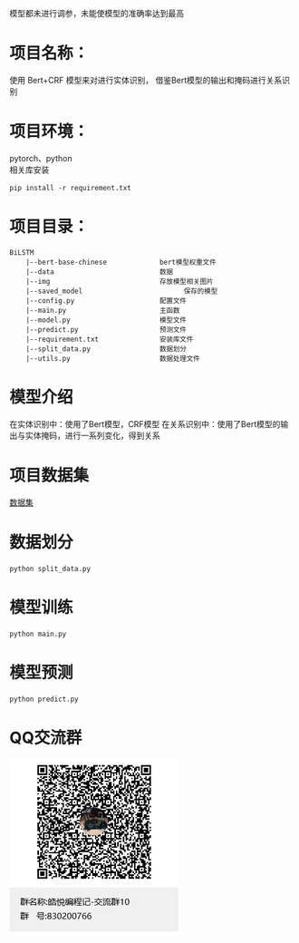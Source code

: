 模型都未进行调参，未能使模型的准确率达到最高

# 项目名称：
使用 Bert+CRF 模型来对进行实体识别，
借鉴Bert模型的输出和掩码进行关系识别

# 项目环境：
pytorch、python   
相关库安装
```
pip install -r requirement.txt
```

# 项目目录：
```
BiLSTM
    |--bert-base-chinese             bert模型权重文件
    |--data                          数据
    |--img                           存放模型相关图片 
    |--saved_model                         保存的模型
    |--config.py                     配置文件
    |--main.py                       主函数
    |--model.py                      模型文件
    |--predict.py                    预测文件
    |--requirement.txt               安装库文件
    |--split_data.py                 数据划分
    |--utils.py                      数据处理文件
```

# 模型介绍
在实体识别中：使用了Bert模型，CRF模型
在关系识别中：使用了Bert模型的输出与实体掩码，进行一系列变化，得到关系

# 项目数据集
[数据集](https://github.com/buppt//raw/master/data/people-relation/train.txt)

# 数据划分
`python split_data.py`

# 模型训练
`python main.py`

# 模型预测
`python predict.py`

# QQ交流群
![QQ群](img/QQ群.jpg)   
